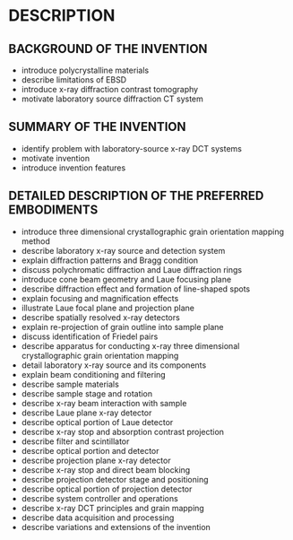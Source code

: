 # DESCRIPTION

## BACKGROUND OF THE INVENTION

- introduce polycrystalline materials
- describe limitations of EBSD
- introduce x-ray diffraction contrast tomography
- motivate laboratory source diffraction CT system

## SUMMARY OF THE INVENTION

- identify problem with laboratory-source x-ray DCT systems
- motivate invention
- introduce invention features

## DETAILED DESCRIPTION OF THE PREFERRED EMBODIMENTS

- introduce three dimensional crystallographic grain orientation mapping method
- describe laboratory x-ray source and detection system
- explain diffraction patterns and Bragg condition
- discuss polychromatic diffraction and Laue diffraction rings
- introduce cone beam geometry and Laue focusing plane
- describe diffraction effect and formation of line-shaped spots
- explain focusing and magnification effects
- illustrate Laue focal plane and projection plane
- describe spatially resolved x-ray detectors
- explain re-projection of grain outline into sample plane
- discuss identification of Friedel pairs
- describe apparatus for conducting x-ray three dimensional crystallographic grain orientation mapping
- detail laboratory x-ray source and its components
- explain beam conditioning and filtering
- describe sample materials
- describe sample stage and rotation
- describe x-ray beam interaction with sample
- describe Laue plane x-ray detector
- describe optical portion of Laue detector
- describe x-ray stop and absorption contrast projection
- describe filter and scintillator
- describe optical portion and detector
- describe projection plane x-ray detector
- describe x-ray stop and direct beam blocking
- describe projection detector stage and positioning
- describe optical portion of projection detector
- describe system controller and operations
- describe x-ray DCT principles and grain mapping
- describe data acquisition and processing
- describe variations and extensions of the invention

